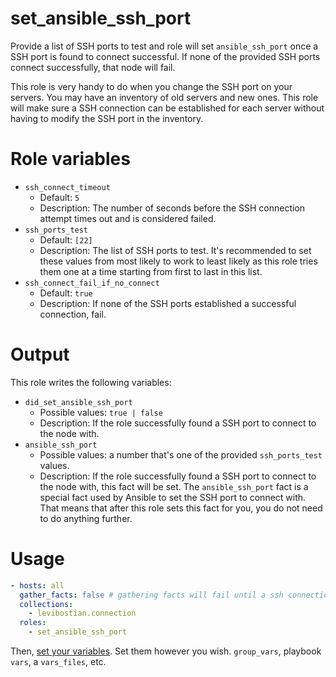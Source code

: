 # set_ansible_ssh_port

Provide a list of SSH ports to test and role will set `ansible_ssh_port` once a SSH port is found to connect successful. If none of the provided SSH ports connect successfully, that node will fail. 

This role is very handy to do when you change the SSH port on your servers. You may have an inventory of old servers and new ones. This role will make sure a SSH connection can be established for each server without having to modify the SSH port in the inventory. 

# Role variables 

* `ssh_connect_timeout`
  * Default: `5`
  * Description: The number of seconds before the SSH connection attempt times out and is considered failed. 
* `ssh_ports_test`
  * Default: `[22]`
  * Description: The list of SSH ports to test. It's recommended to set these values from most likely to work to least likely as this role tries them one at a time starting from first to last in this list. 
* `ssh_connect_fail_if_no_connect`
  * Default: `true`
  * Description: If none of the SSH ports established a successful connection, fail. 

# Output 

This role writes the following variables:

* `did_set_ansible_ssh_port` 
  * Possible values: `true | false`
  * Description: If the role successfully found a SSH port to connect to the node with. 
* `ansible_ssh_port`
  * Possible values: a number that's one of the provided `ssh_ports_test` values. 
  * Description: If the role successfully found a SSH port to connect to the node with, this fact will be set. The `ansible_ssh_port` fact is a special fact used by Ansible to set the SSH port to connect with. That means that after this role sets this fact for you, you do not need to do anything further. 

# Usage 

```yml
- hosts: all
  gather_facts: false # gathering facts will fail until a ssh connection can be established which, we are trying to do with this role. 
  collections:
    - levibostian.connection
  roles:
    - set_ansible_ssh_port
```

Then, [set your variables](https://docs.ansible.com/ansible/latest/user_guide/playbooks_variables.html). Set them however you wish. `group_vars`, playbook `vars`, a `vars_files`, etc. 

